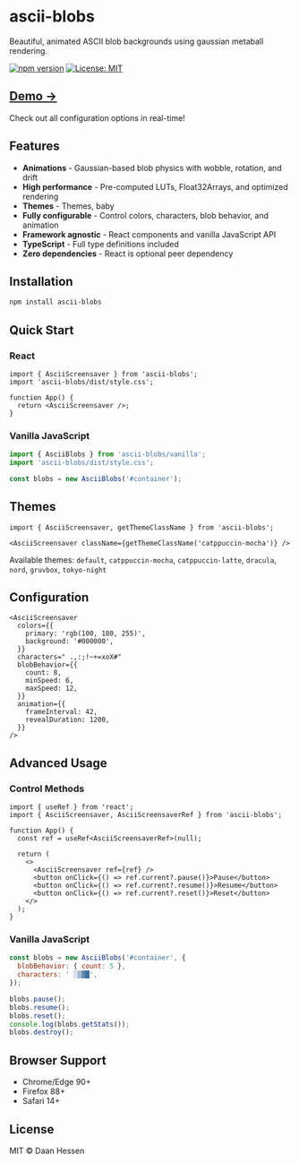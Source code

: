 # ascii-blobs

Beautiful, animated ASCII blob backgrounds using gaussian metaball rendering.

[![npm version](https://img.shields.io/npm/v/ascii-blobs.svg)](https://www.npmjs.com/package/ascii-blobs)
[![License: MIT](https://img.shields.io/badge/License-MIT-blue.svg)](https://opensource.org/licenses/MIT)

## [Demo →](https://daanhessen.github.io/ASCII-blobs/)

Check out all configuration options in real-time!

## Features

- **Animations** - Gaussian-based blob physics with wobble, rotation, and drift
- **High performance** - Pre-computed LUTs, Float32Arrays, and optimized rendering
- **Themes** - Themes, baby
- **Fully configurable** - Control colors, characters, blob behavior, and animation
- **Framework agnostic** - React components and vanilla JavaScript API
- **TypeScript** - Full type definitions included
- **Zero dependencies** - React is optional peer dependency

## Installation

```bash
npm install ascii-blobs
```

## Quick Start

### React

```tsx
import { AsciiScreensaver } from 'ascii-blobs';
import 'ascii-blobs/dist/style.css';

function App() {
  return <AsciiScreensaver />;
}
```

### Vanilla JavaScript

```js
import { AsciiBlobs } from 'ascii-blobs/vanilla';
import 'ascii-blobs/dist/style.css';

const blobs = new AsciiBlobs('#container');
```

## Themes

```tsx
import { AsciiScreensaver, getThemeClassName } from 'ascii-blobs';

<AsciiScreensaver className={getThemeClassName('catppuccin-mocha')} />
```

Available themes: `default`, `catppuccin-mocha`, `catppuccin-latte`, `dracula`, `nord`, `gruvbox`, `tokyo-night`

## Configuration

```tsx
<AsciiScreensaver
  colors={{
    primary: 'rgb(100, 180, 255)',
    background: '#000000',
  }}
  characters=" .,:;!~+=xoX#"
  blobBehavior={{
    count: 8,
    minSpeed: 6,
    maxSpeed: 12,
  }}
  animation={{
    frameInterval: 42,
    revealDuration: 1200,
  }}
/>
```

## Advanced Usage

### Control Methods

```tsx
import { useRef } from 'react';
import { AsciiScreensaver, AsciiScreensaverRef } from 'ascii-blobs';

function App() {
  const ref = useRef<AsciiScreensaverRef>(null);

  return (
    <>
      <AsciiScreensaver ref={ref} />
      <button onClick={() => ref.current?.pause()}>Pause</button>
      <button onClick={() => ref.current?.resume()}>Resume</button>
      <button onClick={() => ref.current?.reset()}>Reset</button>
    </>
  );
}
```

### Vanilla JavaScript

```js
const blobs = new AsciiBlobs('#container', {
  blobBehavior: { count: 5 },
  characters: ' ░▒▓█',
});

blobs.pause();
blobs.resume();
blobs.reset();
console.log(blobs.getStats());
blobs.destroy();
```

## Browser Support

- Chrome/Edge 90+
- Firefox 88+
- Safari 14+

## License

MIT © Daan Hessen